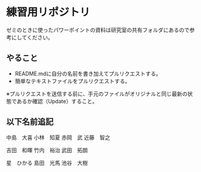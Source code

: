 ﻿# 練習用リポジトリ
 
 ゼミのときに使ったパワーポイントの資料は研究室の共有フォルダにあるので参考にしてください。
 
## やること

* README.mdに自分の名前を書き加えてプルリクエストする。
* 簡単なテキストファイルをプルリクエストする。

※プルリクエストを送信する前に、手元のファイルがオリジナルと同じ最新の状態であるか確認（Update）すること。

## 以下名前追記
中島　大喜
小林　知夏
赤岡　武
近藤　智之

吉田　和暉
竹内　裕治
武田　拓朗

星　ひかる
島田　光馬
池谷　大樹